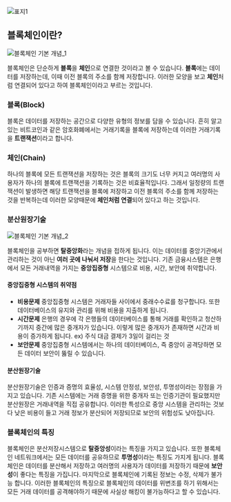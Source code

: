 ![표지1](https://github.com/dbdpfls/dbdpfls.github.io/assets/103565462/9abf2e73-a640-4011-b056-eb5c3c4f5b67)

## 블록체인이란?

![블록체인 기본 개념_1](https://github.com/dbdpfls/dbdpfls.github.io/assets/103565462/5a89bbee-ce69-49bd-851d-7f9b890d9edd)

블록체인은 단순하게 **블록**을 **체인**으로 연결한 것이라고 볼 수 있습니다.
**블록**에는 데이터를 저장하는데, 이때 이전 블록의 주소를 함께 저장합니다. 이러한 모양을 보고 **체인**처럼 연결되어 있다고 하여 블록체인이라고 부르는 것입니다.

### 블록(Block)

블록은 데이터를 저장하는 공간으로 다양한 유형의 정보를 담을 수 있습니다.
흔히 알고있는 비트코인과 같은 암호화폐에서는 거래기록을 블록에 저장하는데 이러한 거래기록을 **트랜잭션**이라고 합니다.

### 체인(Chain)

하나의 블록에 모든 트랜잭션을 저장하는 것은 블록의 크기도 너무 커지고 여러명의 사용자가 하나의 블록에 트랜잭션을 기록하는 것은 비효율적입니다. 그래서 일정량의 트랜잭션이 발생하면 해당 트랜잭션을 블록에 저장하고 이전 블록의 주소를 함께 저장하는 것을 반복하는데 이러한 모양때문에 **체인처럼 연결**되어 있다고 하는 것입니다.

### 분산원장기술

![블록체인 기본 개념_2](https://github.com/dbdpfls/dbdpfls.github.io/assets/103565462/f73e0d4a-09cb-47ae-9b0e-30db52ecbc68)

블록체인을 공부하면 **탈중앙화**라는 개념을 접하게 됩니다. 이는 데이터를 중앙기관에서 관리하는 것이 아닌 **여러 곳에 나눠서 저장**을 한다는 것입니다.
기존 금융시스템은 은행에서 모든 거래내역을 가지는 **중앙집중형** 시스템으로 비용, 시간, 보안에 취약합니다.

#### 중앙집중형 시스템의 취약점

- **비용문제**
  중앙집중형 시스템은 거래자들 사이에서 중래수수료를 청구합니다. 또한 데이터베이스의 유지와 관리를 위해 비용을 지출하게 됩니다.
- **시간문제**
  은행의 경우에 각 은행들의 데이터베이스를 통해 거래를 확인하고 청산하기까지 중간에 많은 중개자가 있습니다. 이렇게 많은 중개자가 존재하면 시간과 비용이 증가하게 됩니다.
  ex) 주식 대금 결제가 3일이 걸리는 것
- **보안문제**
  중앙집중형 시스템에서는 하나의 데이터베이스, 즉 중앙이 공격당하면 모든 데이터 보안이 뚫릴 수 있습니다.

#### 분산원장기술

분산원장기술은 인증과 증명의 효율성, 시스템 안정성, 보안성, 투명성이라는 장점을 가지고 있습니다.
기존 시스템에는 거래 증명을 위한 중개자 또는 인증기관이 필요했지만 분산원장은 거래내역을 직접 공유합니다. 이러한 특성으로 중앙 시스템을 관리하는 것보다 낮은 비용이 들고 거래 정보가 분산되어 저장되므로 보안의 위험성도 낮아집니다.

### 블록체인의 특징

블록체인은 분산저장시스템으로 **탈중앙성**이라는 특징을 가지고 있습니다. 또한 블록체인 네트워크에서는 모든 데이터를 공유하므로 **투명성**이라는 특징도 가지게 됩니다.
블록체인은 데이터를 분산해서 저장하고 여러명의 사용자가 데이터를 저장하기 때문에 **보안성**이 좋다는 특징을 가집니다. 마지막으로 블록체인에 기록된 정보는 수정, 삭제가 불가능 합니다.
이러한 블록체인의 특징으로 블록체인의 데이터를 위변조를 하기 위해서는 모든 거래 데이터를 공격해야하기 때문에 사실상 해킹이 불가능하다고 할 수 있습니다.
